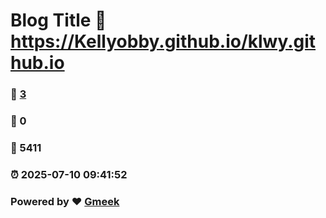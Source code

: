 # Blog Title :link: https://Kellyobby.github.io/klwy.github.io 
### :page_facing_up: [3](https://Kellyobby.github.io/klwy.github.io/tag.html) 
### :speech_balloon: 0 
### :hibiscus: 5411 
### :alarm_clock: 2025-07-10 09:41:52 
### Powered by :heart: [Gmeek](https://github.com/Meekdai/Gmeek)
